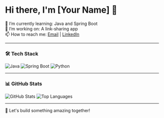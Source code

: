 # Hi there, I'm [Your Name] 👋

🌱 I’m currently learning: Java and Spring Boot  
🔭 I’m working on: A link-sharing app  
📫 How to reach me: [Email](mailto:you@example.com) | [LinkedIn](https://linkedin.com/in/username)

---

### 🛠️ Tech Stack
![Java](https://img.shields.io/badge/Java-ED8B00?style=for-the-badge&logo=java&logoColor=white)
![Spring Boot](https://img.shields.io/badge/Spring_Boot-6DB33F?style=for-the-badge&logo=spring-boot&logoColor=white)
![Python](https://img.shields.io/badge/Python-3776AB?style=for-the-badge&logo=python&logoColor=white)

---

### 📊 GitHub Stats
![GitHub Stats](https://github-readme-stats.vercel.app/api?username=username&show_icons=true&theme=dark)
![Top Languages](https://github-readme-stats.vercel.app/api/top-langs/?username=username&layout=compact&theme=dark)

---

🚀 Let's build something amazing together!
